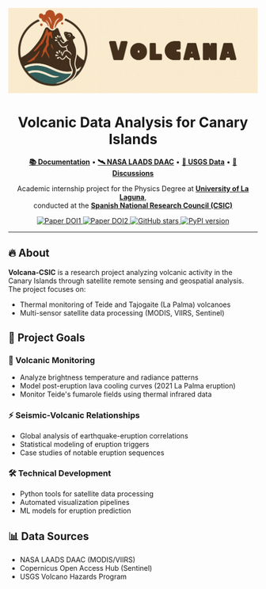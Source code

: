 <p align="center">
  <img src="https://raw.githubusercontent.com/Jesus-Javier-code/Practicas_Empresa_CSIC/main/04_web/images/Banner_Volcana.png" alt="Volcano Banner" width="800">
</p>

<h1 align="center">Volcanic Data Analysis for Canary Islands</h1>

<p align="center">
  <a href="https://github.com/Jesus-Javier-code/Practicas_Empresa_CSIC"><strong>📚 Documentation</strong></a> •
  <a href="https://ladsweb.modaps.eosdis.nasa.gov/"><strong>🛰 NASA LAADS DAAC</strong></a> •
  <a href="https://www.usgs.gov/"><strong>🌋 USGS Data</strong></a> •
  <a href="https://github.com/Jesus-Javier-code/Practicas_Empresa_CSIC/discussions"><strong>💬 Discussions</strong></a>
</p>

<p align="center">
  Academic internship project for the Physics Degree at <a href="https://www.ull.es/University "><strong> University of La Laguna</strong></a>,<br>
  conducted at the <a href="https://www.csic.es"><strong>Spanish National Research Council (CSIC)</strong></a>
</p>

<p align="center">
  <a href="https://doi.org/10.1016/j.rse.2024.114388">
    <img src="https://img.shields.io/badge/DOI-10.1016%2Fj.rse.2024.114388-blue" alt="Paper DOI1">
  </a>
  <a href="https://doi.org/10.1007/s00445-022-01584-2">
    <img src="https://link.springer.com/article/10.1007/s00445-022-01584-2" alt="Paper DOI2">
  </a>
  <a href="https://github.com/Jesus-Javier-code/Practicas_Empresa_CSIC">
    <img src="https://img.shields.io/github/stars/Jesus-Javier-code/Practicas_Empresa_CSIC?style=social" alt="GitHub stars">
  </a>
  <a href="https://pypi.org/project/volcana-csic/">
    <img src="https://img.shields.io/pypi/v/volcana-csic" alt="PyPI version">
  </a>
</p>

---

## 🔥 About
**Volcana-CSIC** is a research project analyzing volcanic activity in the Canary Islands through satellite remote sensing and geospatial analysis. The project focuses on:

- Thermal monitoring of Teide and Tajogaite (La Palma) volcanoes
- Multi-sensor satellite data processing (MODIS, VIIRS, Sentinel)

## 🎯 Project Goals

### 🌋 Volcanic Monitoring
- Analyze brightness temperature and radiance patterns
- Model post-eruption lava cooling curves (2021 La Palma eruption)
- Monitor Teide's fumarole fields using thermal infrared data

### ⚡ Seismic-Volcanic Relationships
- Global analysis of earthquake-eruption correlations
- Statistical modeling of eruption triggers
- Case studies of notable eruption sequences

### 🛠 Technical Development
- Python tools for satellite data processing
- Automated visualization pipelines
- ML models for eruption prediction

## 📊 Data Sources
- NASA LAADS DAAC (MODIS/VIIRS)
- Copernicus Open Access Hub (Sentinel)
- USGS Volcano Hazards Program